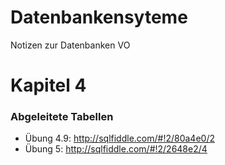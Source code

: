 Datenbankensyteme
=================

Notizen zur Datenbanken VO

# Kapitel 4

### Abgeleitete Tabellen

* Übung 4.9: http://sqlfiddle.com/#!2/80a4e0/2
* Übung 5: http://sqlfiddle.com/#!2/2648e2/4
